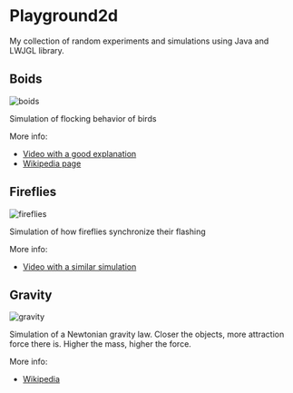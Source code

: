 # Playground2d
My collection of random experiments and simulations using Java and LWJGL library.


## Boids

![boids](../media/gifs/boids.gif?raw=true)

Simulation of flocking behavior of birds

More info:

* [Video with a good explanation](https://www.youtube.com/watch?v=bqtqltqcQhw)
* [Wikipedia page](https://en.wikipedia.org/wiki/Boids)



## Fireflies

![fireflies](../media/gifs/fireflies.gif?raw=true)



Simulation of how fireflies synchronize their flashing

More info:

* [Video with a similar simulation](https://www.youtube.com/watch?v=d77GdblhvEo)



## Gravity

![gravity](../media/gifs/gravity.gif?raw=true)



Simulation of a Newtonian gravity law.
Closer the objects, more attraction force there is. Higher the mass, higher the force.

More info:

* [Wikipedia](https://en.wikipedia.org/wiki/Newton's_law_of_universal_gravitation)
